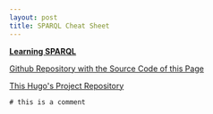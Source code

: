 ```yaml
---
layout: post
title: SPARQL Cheat Sheet
---
```


[**Learning SPARQL**](http://learningsparql.com)

[Github Repository with the Source Code of this Page](https://github.com/nvkp/sparql-cheatsheet)

[This Hugo's Project Repository](https://github.com/nvkp/sparql-cheatsheet-hugo)

```sparql
# this is a comment
```

